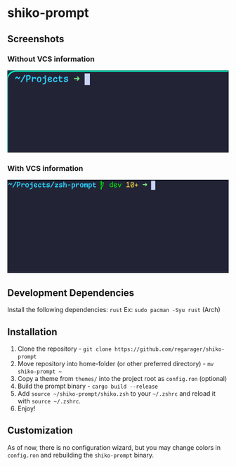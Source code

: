 # shiko-prompt

## Screenshots

### Without VCS information
![Without VCS](./images/without_vcs.png)

### With VCS information
![With VCS](./images/with_vcs.png)

## Development Dependencies
Install the following dependencies: `rust`
Ex: `sudo pacman -Syu rust` (Arch)

## Installation
1. Clone the repository - `git clone https://github.com/regarager/shiko-prompt`
2. Move repository into home-folder (or other preferred directory) - `mv shiko-prompt ~`
3. Copy a theme from `themes/` into the project root as `config.ron` (optional)
4. Build the prompt binary - `cargo build --release`
5. Add `source ~/shiko-prompt/shiko.zsh` to your `~/.zshrc` and reload it with `source ~/.zshrc`.
6. Enjoy!

## Customization

As of now, there is no configuration wizard, but you may change colors in `config.ron` and rebuilding the `shiko-prompt` binary.
